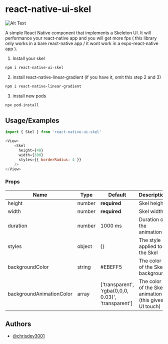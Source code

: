 
# react-native-ui-skel

![Alt Text](https://firebasestorage.googleapis.com/v0/b/chris-github.appspot.com/o/uiSkelGif2.gif?alt=media&token=4ace2d03-265c-4e61-8de4-4bf326009bd9)

A simple React Native component that implements a Skeleton UI.
It will performance your react-native app and you will get more fps ( this library only works in a bare react-native app / it wont work in a expo-react-native app ).

1. Install your skel

```bash
npm i react-native-ui-skel
```

2. install react-native-linear-gradient (if you have it, omit this step 2 and 3)

```bash
npm i react-native-linear-gradient
```

3. install new pods

```bash
npx pod-install
```

## Usage/Examples

```javascript
import { Skel } from 'react-native-ui-skel'

<View>
    <Skel 
      height={40} 
      width={300}
      styles={{ borderRadius: 4 }}
    />
</View>
```




### Props

| Name               | Type             | Default                 | Description                                                                                                                       |
| ------------------ | ---------------- | ----------------------- | --------------------------------------------------------------------------------------------------------------------------------- |
| height          | number             | **required**            | Skel height                                                                                |
| width          | number             | **required**            | Skel width                                                                                            |
| duration           | number           | 1000 ms                 | Duration of the animation                                                                                                |
| styles     | object           | {}                 | The style applied to the Skel                                                                                    |
| backgroundColor             | string           | #EBEFF5 | The color of the Skel background                                                                                                      |
| backgroundAnimationColor     | array           | ['transparent', 'rgba(0,0,0, 0.03)', 'transparent']               | The color of the Skel animation (this gives UI touch)



## Authors

- [@chrisdev3001](https://www.github.com/chrisdev3001)